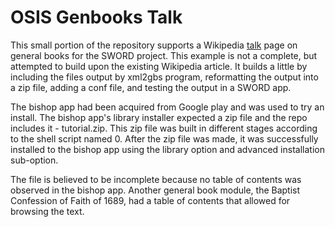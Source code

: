 # OSIS Genbooks Talk


This small portion of the repository supports a Wikipedia [talk](https://wiki.crosswire.org/Talk:OSIS_Genbooks) page on general books for the SWORD project. This example is not a complete, but attempted to build upon the existing Wikipedia article. It builds a little by including the files output by xml2gbs program, reformatting the output into a zip file, adding a conf file, and testing the output in a SWORD app.

The bishop app had been acquired from Google play and was used to try an install. The bishop app's library installer expected a zip file and the repo includes it - tutorial.zip. This zip file was built in different stages according to the shell script named 0. After the zip file was made, it was successfully installed to the bishop app using the library option and advanced installation sub-option.

The file is believed to be incomplete because no table of contents was observed in the bishop app. Another general book module, the Baptist Confession of Faith of 1689, had a table of contents that allowed for browsing the text.
